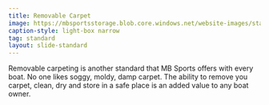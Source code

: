 ```yaml
---
title: Removable Carpet
image: https://mbsportsstorage.blob.core.windows.net/website-images/standards/removable-carpet.jpg
caption-style: light-box narrow
tag: standard
layout: slide-standard
---
```

Removable carpeting is another standard that MB Sports offers with every boat.  No one likes soggy, moldy, damp carpet.  The ability to remove you carpet, clean, dry and store in a safe place is an added value to any boat owner.
